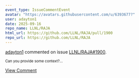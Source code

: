 ```yaml
---
event_type: IssueCommentEvent
avatar: "https://avatars.githubusercontent.com/u/6393677?"
user: adayton1
date: 2025-09-16
repo_name: LLNL/RAJA
html_url: https://github.com/LLNL/RAJA/pull/1900
repo_url: https://github.com/LLNL/RAJA
---
```


<a href='https://github.com/adayton1' target='_blank'>adayton1</a> commented on issue <a href='https://github.com/LLNL/RAJA/pull/1900' target='_blank'>LLNL/RAJA#1900</a>.

<small>Can you provide some context?...</small>

<a href='https://github.com/LLNL/RAJA/pull/1900' target='_blank'>View Comment</a>